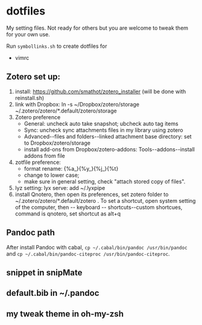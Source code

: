dotfiles
========
My setting files. Not ready for others but you are welcome to tweak them for your own use.

Run `symbollinks.sh` to create dotfiles for 

- vimrc

## Zotero set up: 

1. install: https://github.com/smathot/zotero_installer (will be done with reinstall.sh)
2. link with Dropbox:   ln -s ~/Dropbox/zotero/storage ~/.zotero/zotero/*.default/zotero/storage
3. Zotero preference
	- General: uncheck auto take snapshot; ubcheck auto tag items  
	- Sync: uncheck sync attachments files in my library using zotero  
	- Advanced--files and folders--linked attachment base directory: set to Dropbox/zotero/storage
	- install add-ons from Dropbox/zotero-addons: Tools--addons--install addons from file
4. zotfile preference:
	- format rename: {%a_}{%y_}{%j_}{%t}  
	- change to lower case;
	- make sure in general setting, check "attach stored copy of files".
5. lyz setting: lyx serve: add ~/.lyxpipe  
6. install Qnotero, then open its preferences, set zotero folder to ~/.zotero/zotero/*.default/zotero . To set a shortcut, open system setting of the computer, then -- keyboard -- shortcuts--custom shortcues, command is qnotero, set shortcut as alt+q

## Pandoc path
After install Pandoc with cabal, `cp ~/.cabal/bin/pandoc /usr/bin/pandoc` and `cp ~/.cabal/bin/pandoc-citeproc /usr/bin/pandoc-citeproc`.

## snippet in snipMate

## default.bib in ~/.pandoc

## my tweak theme in oh-my-zsh


